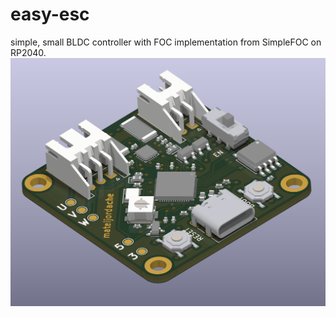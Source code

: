 # easy-esc
simple, small BLDC controller with FOC implementation from SimpleFOC on RP2040.
![3D render of PCB](/render2.png)
